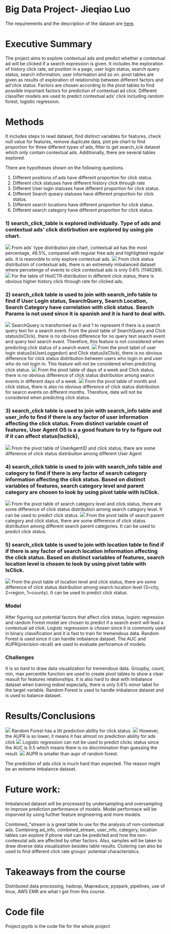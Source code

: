 # Big Data Project- Jieqiao Luo

The requirements and the description of the dataset are [here](dataset-and-requirements.md).

# Executive Summary
The project aims to explore contextual ads and predict whether a contextual ad will be clicked if a search expression is given. It includes the exploration of history click rate, ad position in a page, user login status, search query status, search information, user information and so on. pivot tables are given as results of exploration of relationship between different factors and ad'click status. Factors are chosen according to the pivot tables to find possible important factors for prediction of contextual ad click. Different classifier models are used to predict contextual ads' click including random forest, logistic regression. 


# Methods
It includes steps to read dataset, find distinct variables for features, check null value for features, remove duplicate data, plot pie chart to find proportion for three different types of ads, filter to get search_lcik dataset which only contain contextual ads. Additionally, there are several tables explored.

There are hypotheses shown on the following questions.

1. Different positions of ads have different proportion for click status.
2. Different click statuses have different history click through rate
3. Different User login statuses have different proportion for click status.
4. Different Search queary statuses have different proportion for click status.
5. Different search locations have different proportion for click status.
6. Different search category have different proportion for click status.

### 1) search_click_table is explored individually. Type of ads and contextual ads' click distirbution are explored by using pie chart.

<img src='img/search_click_ads_type_pie_chart.png'>
From ads' type distribution pie chart, contextual ad has the most percentage, 48.5%, compared with regular free ads and highlighted regular ads. It is reasonble to only explore contextual ads.

<img src='img/search_click_ads_click_status_pie_chart.png'>
From click status distribution of contextual ads, there is an extremely imbalanced dataset where percetenge of events to click contextual ads is only 0.6% (1146289). 

<img src='img/search_click_HistCTR_Click_table.png'>
For the table of HistCTR distribution in different click status, there is obvious higher history click through rate for clicked ads.


### 2) search_click table is used to join with search_info table to find if User Login status, SearchQuery, Search Location, Search Category have correlation with click status. Search Params is not used since it is spanish and it is hard to deal with.

<img src='img/search_click_search_info_searchquery_isClick_table.png'>
SearchQuery is transformed as 0 and 1 to represent if there is a search query text for a search event.
From the pivot table of SearchQuery and Click status(IsClick), there is no obvious difference for no query text search event and query text search event. Therefore, this feature is not considered when predicting click status of a search event.

<img src='img/search_click_search_info_IsUserLoggedOn_isClick_table.png'>
From the pivot tabel of user login status(IsUserLoggedon) and Click status(IsClick), there is no obvious difference for click status distribution between users who login in and user who do not login in. This feature will not be considered when predicting click status.

<img src='img/search_click_search_info_weekday_isClick_table.png'>
From the pivot table of days of a week and Click status, there is no obvious difference of click status distribution among searcn events in different days of a week. 

<img src='img/search_click_search_info_month_isClick_table.png'>
From the pivot table of month and click status, there is also no obvious difference of click status distribution for searcn events on different months. Therefore, date will not be considered when predicting click status.

### 3) search_click table is used to join with search_info table and user_info to find if there is any factor of user information affecting the click status. From distinct variable count of features, User Agent OS is a a good feature to try to figure out if it can affect status(Isclick),

<img src='img/search_click_search_info_UserAgentOSID_isClick_table.png'>
From the pivot table of UserAgentID and click status, there are some difference of click status distribution among different User Agent 


### 4) search_click table is used to join with search_info table and category to find if there is any factor of search category information affecting the click status. Based on distinct variables of features, search category level and parent category are chosen to look by using pivot table with IsClick. 

<img src='img/search_click_search_info_categoryLevel_isClick_table.png'>
From the pivot table of search category level and click status, there are some difference of click status distribution among search category level. It can be used to predict click status.

<img src='img/search_click_search_info_categoryparentcategory_isClick_table.png'>
From the pivot table of search parent category and click status, there are some difference of click status distribution among different search parent categories. It can be used to predict click status.

### 5) search_click table is used to join with location table to find if if there is any factor of search location information affecting the click status.  Based on distinct variables of features, search location level is chosen to look by using pivot table with IsClick. 

<img src='img/search_click_search_info_location_isClick_table.png'>
From the pivot table of location level and click status, there are some difference of click status distribution among search location level (3=city, 2=region, 1=county). It can be used to predict click status.

### Model
After figuring out potential factors that affect click status, logistc regression and random Forest model are chosen to predict if a search event will lead a contextual ad click. Logistc regresssion is chosen since it is commonly used in binary classification and it is fast to train for tremendous data. Random Forest is used since it can handle imbalance dataset.  The AUC and AUPR(precision-recall) are used to evaluate perforamce of models.

### Challenges 
It is so hard to draw data visualization for tremendous data. Groupby, count, min, max percentile function are used to create pivot tables to show a clear reasult for features relationships. It is also hard to deal with imbalance dataset when training mdoel especially, there is only 0.6% minor label for the target variable. Random Forest is used to handle imbalance dataset and     is used to balance dataset.

# Results/Conclusions
<img src='img/RF_ROC.png'>
Random Forest has a litt prediction ability for click status.

<img src='img/RF_AUPR.png'>
However, the AUPR is so lower, it means it has almost no prediction ability for ads click

<img src='img/LR_ROC.png'>
Logistic regression can not be used to predict clickc status since the AUC is 0.5 which means there is no discrimination than guessing the result. 

<img src='img/LR_AUPR.png'>
AUPR is smaller than aupr of random forest.

The prediction of ads click is much hard than expected. The reason might be an extreme imbalance dataset.

# Future work:
Imbalanced dataset will be processed by undersampling and oversampling to improve prediction performance of models.
Model performace will be imporved by using further feature engineering and more models.

Combined_"stream is a great table to use for the analysis of non-contextual ads. Combining ad_info, combined_stream, user_info, category, location tables can explore if phone visit can be predicted and how the non-contexutal ads are affected by other factors. Also, samples will be taken to draw diverse data visualization besides table results. Clutering can also be used to find different click rate groups' potential characteristics.


# Takeaways from the course
Distributed data processing, hadoop, Mapreduce, pyspark, pipelines, use of linux, AWS EMR are what I got from this course. 

# Code file
Project.ipynb is the code file for the whole project

